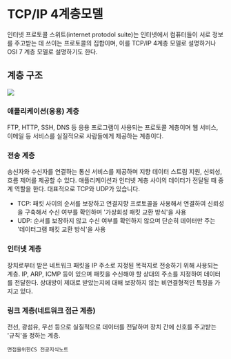 # TCP/IP 4계층모델

인터넷 프로토콜 스위트(internet protodol suite)는 인터넷에서 컴퓨터들이 서로 정보를 주고받는 데 쓰이는 프로토콜의 집합이며, 이를 TCP/IP 4계층 모델로 설명하거나 OSI 7 계층 모델로 설명하기도 한다.

## 계층 구조

<img src="https://i.namu.wiki/i/bpO0AOFpsXWFwAyIPga2XyKwVtKIWJgKNT4pz1O0kKW6Gkdn_1TVl3PhMnHoUUvin2Nb9SHtvR8cQWh1R2rNpDD1mlE5LkyhifJ2VOlNePpDQRFa97y3ss9mxTaXKy8QF4001ydnq9k-rzYCi2rf8g.webp"/>

### 애플리케이션(응용) 계층

FTP, HTTP, SSH, DNS 등 응용 프로그램이 사용되는 프로토콜 계층이며 웹 서비스, 이메일 등 서비스를 실질적으로 사람들에게 제공하는 계층이다.

### 전송 계층

송신자와 수신자를 연결하는 통신 서비스를 제공하며 지향 데이터 스트림 지원, 신뢰성, 흐름 제어를 제공할 수 있다. 애플리케이션과 인터넷 계층 사이의 데이터가 전달될 때 중계 역할을 한다. 대표적으로 TCP와 UDP가 있습니다.

- TCP: 패킷 사이의 순서를 보장하고 연결지향 프로토콜을 사용해서 연결하여 신뢰성을 구축해서 수신 여부를 확인하며 '가상회성 패킷 교환 방식'을 사용
- UDP: 순서를 보장하지 않고 수신 여부를 확인하지 않으며 단순히 데이터만 주는 '데이터그램 패킷 교환 방식'을 사용

### 인터넷 계층

장치로부터 받은 네트워크 패킷을 IP 주소로 지정된 목적지로 전송하기 위해 사용되는 계층. IP, ARP, ICMP 등이 있으며 패킷을 수신해야 할 상대의 주소를 지정하여 데이터를 전달한다. 상대방이 제대로 받았는지에 대해 보장하지 않는 비연결형적인 특징을 가지고 있다.

### 링크 계층(네트워크 접근 계층)

전선, 광섬유, 무선 등으로 실질적으로 데이터를 전달하며 장치 간에 신호를 주고받는 '규칙'을 정하는 계층.

`면접을위한CS 전공지식노트`
